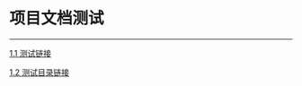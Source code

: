 # 项目文档测试

---
[1.1 测试链接](/document/document1.md)

[1.2 测试目录链接](/document/document_1/document_1_1.md)

